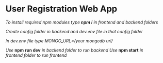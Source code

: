# User Registration Web App

*To install required npm modules type **npm i** in frontend and backend folders*

*Create config folder in backend and dev.env file in that config folder*

*In dev.env file type MONGO_URL=/*your mongodb url*/*

*Use* **npm run dev** *in backend folder to run backend*
*Use* **npm start** *in frontend folder to run frontend*